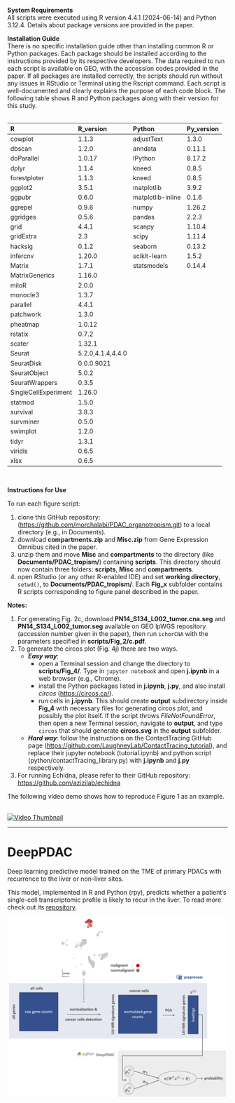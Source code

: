 **System Requirements**<br>
All scripts were executed using R version 4.4.1 (2024-06-14) and Python 3.12.4. Details about package versions are provided in the paper.

**Installation Guide**<br>
There is no specific installation guide other than installing common R or Python packages. Each package should be installed according to the instructions provided by its respective developers. The data required to run each script is available on GEO, with the accession codes provided in the paper. If all packages are installed correctly, the scripts should run without any issues in RStudio or Terminal using the Rscript command. Each script is well-documented and clearly explains the purpose of each code block. The following table shows R and Python packages along with their version for this study.<br><br>

| R                        | R_version               | Python           | Py_version  |
|:--------------------------|:------------------------|:------------------|:------------|
| cowplot                 | 1.1.3                  | adjustText       | 1.3.0      |
| dbscan                  | 1.2.0                  | anndata          | 0.11.1     |
| doParallel              | 1.0.17                 | IPython          | 8.17.2     |
| dplyr                   | 1.1.4                  | kneed            | 0.8.5      |
| forestploter            | 1.1.3                  | kneed            | 0.8.5      |
| ggplot2                 | 3.5.1                  | matplotlib       | 3.9.2      |
| ggpubr                  | 0.6.0                  | matplotlib-inline | 0.1.6      |
| ggrepel                 | 0.9.6                  | numpy            | 1.26.2     |
| ggridges                | 0.5.6                  | pandas           | 2.2.3      |
| grid                    | 4.4.1                  | scanpy           | 1.10.4     |
| gridExtra               | 2.3                    | scipy            | 1.11.4     |
| hacksig                 | 0.1.2                  | seaborn          | 0.13.2     |
| infercnv                | 1.20.0                 | scikit-learn     | 1.5.2      |
| Matrix                  | 1.7.1                  | statsmodels      | 0.14.4     |
| MatrixGenerics          | 1.16.0                 |                  |            |
| miloR                   | 2.0.0                  |                  |            |
| monocle3                | 1.3.7                  |                  |            |
| parallel                | 4.4.1                  |                  |            |
| patchwork               | 1.3.0                  |                  |            |
| pheatmap                | 1.0.12                 |                  |            |
| rstatix                 | 0.7.2                  |                  |            |
| scater                  | 1.32.1                 |                  |            |
| Seurat                  | 5.2.0,4.1.4,4.4.0      |                  |            |
| SeuratDisk              | 0.0.0.9021             |                  |            |
| SeuratObject            | 5.0.2                  |                  |            |
| SeuratWrappers          | 0.3.5                  |                  |            |
| SingleCellExperiment    | 1.26.0                 |                  |            |
| statmod                 | 1.5.0                  |                  |            |
| survival                | 3.8.3                  |                  |            |
| survminer               | 0.5.0                  |                  |            |
| swimplot                | 1.2.0                  |                  |            |
| tidyr                   | 1.3.1                  |                  |            |
| viridis                 | 0.6.5                  |                  |            |
| xlsx                    | 0.6.5                  |                  |            |

<br>

**Instructions for Use**<br>

To run each figure script:
1. clone this GitHub repository:(https://github.com/morchalabi/PDAC_organotropism.git) to a local directory (e.g., in Documents).
2. download **compartments.zip** and **Misc.zip** from Gene Expression Omnibus cited in the paper.
3. unzip them and move **Misc** and **compartments** to the directory (like **Documents/PDAC_tropism/**) containing **scripts**. This directory should now contain three folders: **scripts**, **Misc** and **compartments**.
4. open RStudio (or any other R-enabled IDE) and set **working directory**, `setwd()`, to **Documents/PDAC_tropism/**. Each **Fig_x** subfolder contains R scripts corresponding to figure panel described in the paper.

**Notes:**
1. For generating Fig. 2c, download **PN14_S134_L002_tumor.cna.seg** and **PN14_S134_L002_tumor.seg** available on GEO lpWGS repository (accession number given in the paper), then run `ichorCNA` with the parameters specified in **scripts/Fig_2/c.pdf**.
2. To generate the circos plot (Fig. 4j) there are two ways.
   - **_Easy way_**:  
     - open a Terminal session and change the directory to **scripts/Fig_4/**. Type in `jupyter notebook` and open **j.ipynb** in a web browser (e.g., Chrome).  
     - install the Python packages listed in **j.ipynb**, **j.py**, and also install _circos_ (https://circos.ca/).  
     - run cells in **j.ipynb**. This should create **output** subdirectory inside **Fig_4** with necessary files for generating circos plot, and possibly the plot itself. If the script throws _FileNotFoundError_, then open a new Terminal session, navigate to **output**, and type `circos` that should generate **circos.svg** in the **output** subfolder.  
   - **_Hard way_**: follow the instructions on the ContactTracing GitHub page (https://github.com/LaughneyLab/ContactTracing_tutorial), and replace their jupyter notebook (tutorial.ipynb) and python script (python/contactTracing_library.py) with **j.ipynb** and **j.py** respectively.
3. For running Echidna, please refer to their GitHub repository: https://github.com/azizilab/echidna

The following video demo shows how to reproduce Figure 1 as an example.<br><br>

[![Video Thumbnail](https://img.youtube.com/vi/zvmdHKROiBA/0.jpg)](https://www.youtube.com/watch?v=zvmdHKROiBA)

___

# DeepPDAC
Deep learning predictive model trained on the TME of primary PDACs with recurrence to the liver or non-liver sites.

This model, implemented in R and Python (rpy), predicts whether a patient’s single-cell transcriptomic profile is likely to recur in the liver. To read more check out its [repository](https://github.com/morchalabi/DeepPDAC/tree/main).
<p align="left">
  <img src="https://github.com/morchalabi/DeepPDAC/blob/main/data/DeepPDAC.png" alt="Model Schema" width="700"/>
</p>

